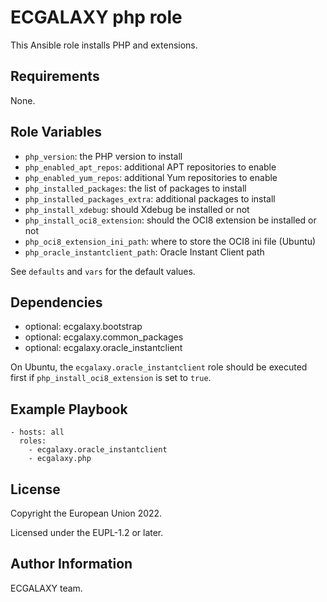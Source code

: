 ECGALAXY php role
=================

This Ansible role installs PHP and extensions.

Requirements
------------

None.

Role Variables
--------------

* `php_version`: the PHP version to install
* `php_enabled_apt_repos`: additional APT repositories to enable
* `php_enabled_yum_repos`: additional Yum repositories to enable
* `php_installed_packages`: the list of packages to install
* `php_installed_packages_extra`: additional packages to install
* `php_install_xdebug`: should Xdebug be installed or not
* `php_install_oci8_extension`: should the OCI8 extension be installed or not
* `php_oci8_extension_ini_path`: where to store the OCI8 ini file (Ubuntu)
* `php_oracle_instantclient_path`: Oracle Instant Client path

See `defaults` and `vars` for the default values.

Dependencies
------------

* optional: ecgalaxy.bootstrap
* optional: ecgalaxy.common_packages
* optional: ecgalaxy.oracle_instantclient

On Ubuntu, the `ecgalaxy.oracle_instantclient` role should be executed first if `php_install_oci8_extension` is set to `true`.

Example Playbook
----------------

    - hosts: all
      roles:
        - ecgalaxy.oracle_instantclient
        - ecgalaxy.php

License
-------

Copyright the European Union 2022.

Licensed under the EUPL-1.2 or later.

Author Information
------------------

ECGALAXY team.
